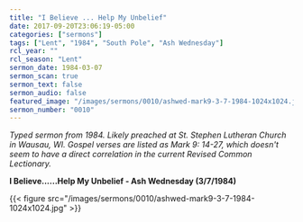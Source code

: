 ```yaml
---
title: "I Believe ... Help My Unbelief"
date: 2017-09-20T23:06:19-05:00
categories: ["sermons"]
tags: ["Lent", "1984", "South Pole", "Ash Wednesday"]
rcl_year: ""
rcl_season: "Lent"
sermon_date: 1984-03-07
sermon_scan: true
sermon_text: false
sermon_audio: false
featured_image: "/images/sermons/0010/ashwed-mark9-3-7-1984-1024x1024.jpg"
sermon_number: "0010"
---
```

_Typed sermon from 1984. Likely preached at St. Stephen Lutheran Church in Wausau, WI. Gospel verses are listed as Mark 9: 14-27, which doesn't seem to have a direct correlation in the current Revised Common Lectionary._

<!--more-->

**I Believe......Help My Unbelief - Ash Wednesday (3/7/1984)**

{{< figure src="/images/sermons/0010/ashwed-mark9-3-7-1984-1024x1024.jpg" >}}
